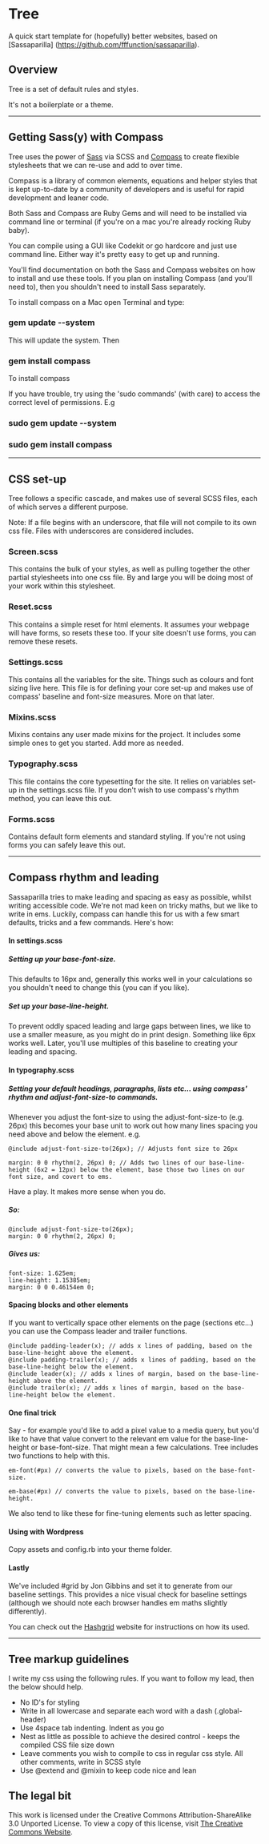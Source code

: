 # Tree

A quick start template for (hopefully) better websites, based on [Sassaparilla] (https://github.com/fffunction/sassaparilla).

## Overview

Tree is a set of default rules and styles.

It's not a boilerplate or a theme.

---

## Getting Sass(y) with Compass

Tree uses the power of [Sass](http://Sass-lang.com) via SCSS and
[Compass](http://compass-style.org) to create flexible stylesheets that we can re-use
and add to over time.

Compass is a library of common elements, equations and helper styles that is kept
up-to-date by a community of developers and is useful for rapid development and leaner code.

Both Sass and Compass are Ruby Gems and will need to be installed via command line or
terminal (if you're on a mac you're already rocking Ruby baby).

You can compile using a GUI like Codekit or go hardcore and just use command line.
Either way it's pretty easy to get up and running.

You'll find documentation on both the Sass and Compass websites on how to install and use
these tools. If you plan on installing Compass (and you'll need to), then you shouldn't
need to install Sass separately.

To install compass on a Mac open Terminal and type:

### gem update --system
This will update the system. Then

### gem install compass
To install compass

If you have trouble, try using the 'sudo commands' (with care) to access the correct level
of permissions. E.g

### sudo gem update --system
### sudo gem install compass

---

## CSS set-up

Tree follows a specific cascade, and makes use of several SCSS files, each of which
serves a different purpose.

Note: If a file begins with an underscore, that file will not compile to its own css file.
Files with underscores are considered includes.

### Screen.scss

This contains the bulk of your styles, as well as pulling together the other partial
stylesheets into one css file. By and large you will be doing most of your work within
this stylesheet.

### Reset.scss

This contains a simple reset for html elements. It assumes your webpage will have forms,
so resets these too. If your site doesn't use forms, you can remove these resets.

### Settings.scss

This contains all the variables for the site. Things such as colours and font sizing live
here. This file is for defining your core set-up and makes use of compass' baseline and
font-size measures. More on that later.

### Mixins.scss

Mixins contains any user made mixins for the project. It includes some simple ones to get
you started. Add more as needed.

### Typography.scss

This file contains the core typesetting for the site. It relies on variables set-up in the
settings.scss file. If you don't wish to use compass's rhythm method, you can leave this out.

### Forms.scss

Contains default form elements and standard styling. If you're not using forms you can
safely leave this out.

---

## Compass rhythm and leading

Sassaparilla tries to make leading and spacing as easy as possible, whilst writing
accessible code. We're not mad keen on tricky maths, but we like to write in ems.
Luckily, compass can handle this for us with a few smart defaults, tricks and a few
commands. Here's how:

#### In settings.scss

##### Setting up your base-font-size.
This defaults to 16px and, generally this works well in your calculations so you shouldn't
need to change this (you can if you like).

##### Set up your base-line-height.
To prevent oddly spaced leading and large gaps between lines, we like to use a smaller
measure, as you might do in print design. Something like 6px works well. Later, you'll use
multiples of this baseline to creating your leading and spacing.

#### In typography.scss

##### Setting your default headings, paragraphs, lists etc… using compass' rhythm and adjust-font-size-to commands.
Whenever you adjust the font-size to using the adjust-font-size-to (e.g. 26px) this
becomes your base unit to work out how many lines spacing you need above and below the element. e.g.

	@include adjust-font-size-to(26px); // Adjusts font size to 26px

	margin: 0 0 rhythm(2, 26px) 0; // Adds two lines of our base-line-height (6x2 = 12px) below the element, base those two lines on our font size, and covert to ems.

Have a play. It makes more sense when you do.

##### So:

	@include adjust-font-size-to(26px);
	margin: 0 0 rhythm(2, 26px) 0;

##### Gives us:
	font-size: 1.625em;
	line-height: 1.15385em;
	margin: 0 0 0.46154em 0;

#### Spacing blocks and other elements

If you want to vertically space other elements on the page (sections etc…) you can use the
Compass leader and trailer functions.

	@include padding-leader(x); // adds x lines of padding, based on the base-line-height above the element.
	@include padding-trailer(x); // adds x lines of padding, based on the base-line-height below the element.
	@include leader(x); // adds x lines of margin, based on the base-line-height above the element.
	@include trailer(x); // adds x lines of margin, based on the base-line-height below the element.

#### One final trick

Say - for example you'd like to add a pixel value to a media query, but you'd like to
have that value convert to the relevant em value for the base-line-height or
base-font-size. That might mean a few calculations. Tree includes two functions
to help with this.

	em-font(#px) // converts the value to pixels, based on the base-font-size.

	em-base(#px) // converts the value to pixels, based on the base-line-height.

We also tend to like these for fine-tuning elements such as letter spacing.


#### Using with Wordpress

Copy assets and config.rb into your theme folder.

#### Lastly

We've included #grid by Jon Gibbins and set it to generate from our baseline settings.
This provides a nice visual check for baseline settings (although we should note each
browser handles em maths slightly differently).

You can check out the [Hashgrid](http://hashgrid.com) website for instructions on how its used.

---

## Tree markup guidelines

I write my css using the following rules. If you want to follow my lead, then the below should help.

- No ID's for styling
- Write in all lowercase and separate each word with a dash (.global-header)
- Use 4space tab indenting. Indent as you go
- Nest as little as possible to achieve the desired control - keeps the compiled CSS file size down
- Leave comments you wish to compile to css in regular css style. All other comments, write in SCSS style
- Use @extend and @mixin to keep code nice and lean

## The legal bit
This work is licensed under the Creative Commons Attribution-ShareAlike 3.0 Unported License.
To view a copy of this license, visit
[The Creative Commons Website](http://creativecommons.org/licenses/by-sa/3.0/).
